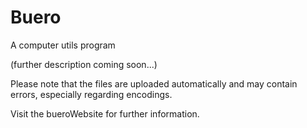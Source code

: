 # Buero
A computer utils program

(further description coming soon...)

Please note that the files are uploaded automatically and may contain errors, especially regarding encodings.

Visit the bueroWebsite for further information.
